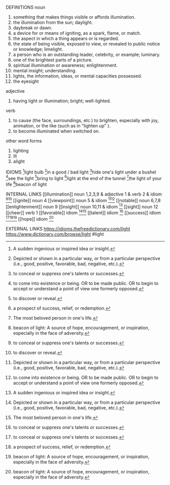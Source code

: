 DEFINITIONS
noun
1. something that makes things visible or affords illumination.
2. the illumination from the sun; daylight.
3. daybreak or dawn.
4. a device for or means of igniting, as a spark, flame, or match.
5. the aspect in which a thing appears or is regarded.
6. the state of being visible, exposed to view, or revealed to public notice or knowledge; limelight.
7. a person who is an outstanding leader, celebrity, or example; luminary.
8. one of the brightest parts of a picture.
9. spiritual illumination or awareness; enlightenment.
10. mental insight; understanding.
11. lights, the information, ideas, or mental capacities possessed.
12. the eyesight

adjective
1. having light or illumination; bright; well-lighted.

verb
1. to cause (the face, surroundings, etc.) to brighten, especially with joy, animation, or the like (such as in "lighten up" ).
2. to become illuminated when switched on.

other word forms
1. lighting
2. lit
3. alight

IDIOMS
[^1]light bulb
[^2]in a good / bad light
[^3]hide one's light under a bushel
[^4]see the light
[^5]bring to light
[^6]light at the end of the tunnel
[^7]the light of your life
[^8]beacon of light

INTERNAL LINKS
[[illumination]] noun 1,2,3,9 & adjective 1 & verb 2 & idiom  [^3][^5]
[[ignite]] noun 4
[[viewpoint]] noun 5 & idiom [^2][^4]
[[notable]] noun 6,7,8
[[enlightenment]] noun 9
[[insight]] noun 10,11 & idiom [^1]
[[sight]] noun 12
[[cheer]] verb 1
[[favorable]] idiom [^2][^7]
[[talent]] idiom [^3]
[[success]] idiom [^3][^6][^8]
[[hope]] idiom [^8]

EXTERNAL LINKS
https://idioms.thefreedictionary.com/light
https://www.dictionary.com/browse/light
#light

[^1]: A sudden ingenious or inspired idea or insight.

[^2]: Depicted or shown in a particular way, or from a particular perspective (i.e., good, positive, favorable, bad, negative, etc.).

[^3]: to conceal or suppress one's talents or successes.

[^4]: to come into existence or being. OR to be made public. OR to begin to accept or understand a point of view one formerly opposed.

[^5]: to discover or reveal.

[^6]: a prospect of success, relief, or redemption.

[^7]: The most beloved person in one's life.

[^8]: beacon of light: A source of hope, encouragement, or inspiration, especially in the face of adversity.
